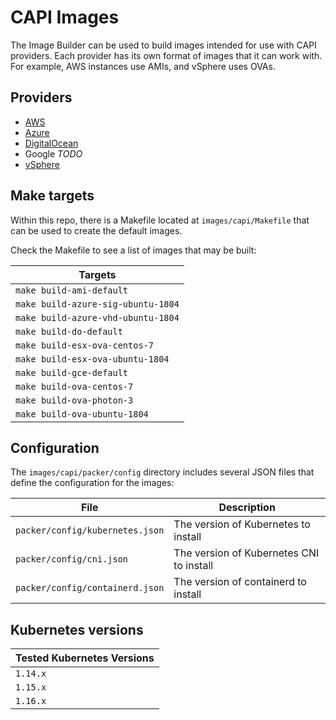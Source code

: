 # CAPI Images

The Image Builder can be used to build images intended for use with CAPI providers. Each provider has its own format of images that it can work with. For example, AWS instances use AMIs, and vSphere uses OVAs.

## Providers

* [AWS](./providers/aws.md)  
* [Azure](./providers/azure.md)
* [DigitalOcean](./providers/digitalocean.md)
* Google *TODO*
* [vSphere](./providers/vsphere.md)

## Make targets

Within this repo, there is a Makefile located at `images/capi/Makefile` that can be used to create the default images.

Check the Makefile to see a list of images that may be built:

| Targets |
|---------|
| `make build-ami-default` |
| `make build-azure-sig-ubuntu-1804` |
| `make build-azure-vhd-ubuntu-1804` |
| `make build-do-default` |
| `make build-esx-ova-centos-7` |
| `make build-esx-ova-ubuntu-1804` |
| `make build-gce-default` |
| `make build-ova-centos-7` |
| `make build-ova-photon-3` |
| `make build-ova-ubuntu-1804` |

## Configuration

The `images/capi/packer/config` directory includes several JSON files that define the configuration for the images:

| File | Description |
|------|-------------|
| `packer/config/kubernetes.json` | The version of Kubernetes to install |
| `packer/config/cni.json` | The version of Kubernetes CNI to install |
| `packer/config/containerd.json` | The version of containerd to install |

## Kubernetes versions
| Tested Kubernetes Versions |
|---------|
| `1.14.x` |
| `1.15.x` |
| `1.16.x` |
